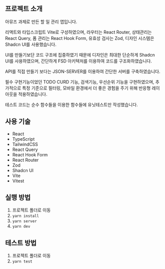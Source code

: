 ## 프로젝트 소개

아뮤즈 과제로 만든 할 일 관리 앱입니다.

리액트와 타입스크립트 Vite로 구성하였으며, 라우터는 React Router, 상태관리는 React Query, 폼 관리는 React Hook Form, 유효성 검사는 Zod, 디자인 시스템은 Shadcn UI를 사용했습니다.

UI를 만들기보단 코드 구조에 집중하였기 때문에 디자인은 최대한 단순하게 Shadcn UI를 사용하였으며, 간단하게 FSD 아키텍처를 이용하여 코드를 구조화하였습니다.

API를 직접 만들기 보다는 JSON-SERVER를 이용하여 간단한 서버를 구축하였습니다.

필수 구현기능이었던 TODO CURD 기능, 검색기능, 우선순위 기능을 구현하였으며, 추가적으로 특정 기준으로 필터링, 모바일 환경에서 더 좋은 경험을 주기 위해 반응형 레이아웃을 적용하였습니다.

테스트 코드는 순수 함수들을 이용한 함수들에 유닛테스트만 작성했습니다.

## 사용 기술

- React
- TypeScript
- TailwindCSS
- React Query
- React Hook Form
- React Router
- Zod
- Shadcn UI
- Vite
- Vitest

## 실행 방법

1. 프로젝트 폴더로 이동
2. `yarn install`
3. `yarn server`
4. `yarn dev`

## 테스트 방법

1. 프로젝트 폴더로 이동
2. `yarn test`
